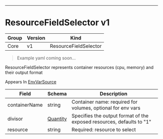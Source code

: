 

-----------
# ResourceFieldSelector v1

Group        | Version     | Kind
------------ | ---------- | -----------
Core | v1 | ResourceFieldSelector







> Example yaml coming soon...


ResourceFieldSelector represents container resources (cpu, memory) and their output format

<aside class="notice">
Appears In <a href="#envvarsource-v1">EnvVarSource</a> </aside>

Field        | Schema     | Description
------------ | ---------- | -----------
containerName | string | Container name: required for volumes, optional for env vars
divisor | [Quantity](#quantity-resource) | Specifies the output format of the exposed resources, defaults to "1"
resource | string | Required: resource to select







